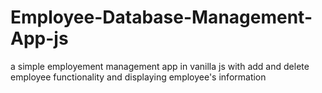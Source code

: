 # Employee-Database-Management-App-js
 a simple employement management app in vanilla js with add and delete employee functionality and displaying employee's information
